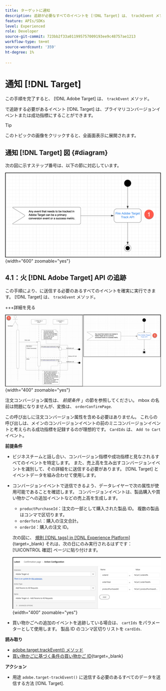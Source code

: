 ```yaml
---
title: ターゲットに通知
description: 追跡が必要なすべてのイベントを [!DNL Target] は、 trackEvent メソッドを使用して送信されます。
feature: APIs/SDKs
level: Experienced
role: Developer
source-git-commit: 723bb2f33a011995757009193ee9c48757ae1213
workflow-type: tm+mt
source-wordcount: '359'
ht-degree: 1%

---
```


# 通知 [!DNL Target]

この手順を完了すると、 [!DNL Adobe Target] は、 `trackEvent` メソッド。

で追跡する必要があるイベント [!DNL Target] は、プライマリコンバージョンイベントまたは成功指標にすることができます。

>[!TIP]
>
>このトピックの画像をクリックすると、全画面表示に展開されます。

## 通知 [!DNL Target] 図 {#diagram}

次の図に示すステップ番号は、以下の節に対応しています。

![Target 図を通知](/help/dev/patterns/recs-atjs/assets/diagram-notify-target.png){width="600" zoomable="yes"}

## 4.1：火 [!DNL Adobe Target] API の追跡

この手順により、に送信する必要のあるすべてのイベントを確実に実行できます。 [!DNL Target] は、 `trackEvent` メソッド。

+++詳細を見る

![Fire Adobe Target Track API の図](/help/dev/patterns/recs-atjs/assets/fire-adobe-target-track-api-diagram-combined.png){width="400" zoomable="yes"}

注文コンバージョン属性は、 *前提条件* 」の節を参照してください。 mbox の名前は問題になりませんが、変換は、 `orderConfirmPage`.

この呼び出しに注文コンバージョン属性を含める必要はありません。 これらの呼び出しは、メインのコンバージョンイベントの前のミニコンバージョンイベントと考えられる成功指標を記録するのが理想的です。 `CardIds` は、 `Add to Cart` イベント。

**前提条件**

* ビジネスチームと話し合い、コンバージョン指標や成功指標と見なされるすべてのイベントを特定します。 また、売上高を生み出すコンバージョンイベントを識別して、その詳細をに送信する必要があります。 [!DNL Target] とイベントデータを組み合わせて使用します。
* コンバージョンイベントで送信できるよう、データレイヤーで次の属性が使用可能であることを確認します。 コンバージョンイベントは、製品購入や買い物かごへの追加イベントなどの売上高を生成します。

   * `productPurchaseId`：注文の一部として購入された製品 ID。 複数の製品はコンマで区切ります。
   * `orderTotal`：購入の注文合計。
   * `orderId`：購入の注文 ID。

  次の図に、 [規則 [!DNL tags] in [!DNL Experience Platform]](https://experienceleague.adobe.com/docs/tags.html){target=_blank} それは、次の日にのみ実行されるはずです： [!UICONTROL 確認] ページに貼り付けます。

  ![アクション設定ページ](/help/dev/patterns/recs-atjs/assets/action-configuration.png){width="400" zoomable="yes"}

* 買い物かごへの追加のイベントを追跡している場合は、 `cartIds` をパラメーターとして使用します。 製品 ID のコンマ区切りリストを `cardIds`.

**読み取り**

* [adobe.target.trackEvent() メソッド](/help/dev/implement/client-side/atjs/atjs-functions/adobe-target-trackevent.md)
* [買い物かごに基づく条件の買い物かご ID](https://experienceleague.adobe.com/docs/target/using/recommendations/criteria/base-the-recommendation-on-a-recommendation-key.html?lang=en#cart-based){target=_blank}

**アクション**

* 用途 `adobe.target-trackEvent()` に送信する必要のあるすべてのデータを送信する方法 [!DNL Target].








